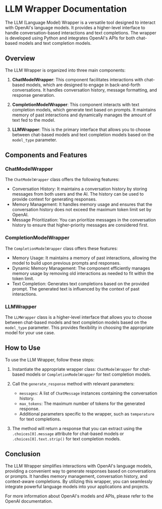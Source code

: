 # LLM Wrapper Documentation

The LLM (Language Model) Wrapper is a versatile tool designed to interact with OpenAI's language models. It provides a higher-level interface to handle conversation-based interactions and text completions. The wrapper is developed using Python and integrates OpenAI's APIs for both chat-based models and text completion models.

## Overview

The LLM Wrapper is organized into three main components:

1. **ChatModelWrapper**: This component facilitates interactions with chat-based models, which are designed to engage in back-and-forth conversations. It handles conversation history, message formatting, and response generation.

2. **CompletionModelWrapper**: This component interacts with text completion models, which generate text based on prompts. It maintains memory of past interactions and dynamically manages the amount of text fed to the model.

3. **LLMWrapper**: This is the primary interface that allows you to choose between chat-based models and text completion models based on the `model_type` parameter.

## Components and Features

### ChatModelWrapper

The `ChatModelWrapper` class offers the following features:

- Conversation History: It maintains a conversation history by storing messages from both users and the AI. The history can be used to provide context for generating responses.
- Memory Management: It handles memory usage and ensures that the conversation history does not exceed the maximum token limit set by OpenAI.
- Message Prioritization: You can prioritize messages in the conversation history to ensure that higher-priority messages are considered first.

### CompletionModelWrapper

The `CompletionModelWrapper` class offers these features:

- Memory Usage: It maintains a memory of past interactions, allowing the model to build upon previous prompts and responses.
- Dynamic Memory Management: The component efficiently manages memory usage by removing old interactions as needed to fit within the token limit.
- Text Completion: Generates text completions based on the provided prompt. The generated text is influenced by the context of past interactions.

### LLMWrapper

The `LLMWrapper` class is a higher-level interface that allows you to choose between chat-based models and text completion models based on the `model_type` parameter. This provides flexibility in choosing the appropriate model for your use case.

## How to Use

To use the LLM Wrapper, follow these steps:

1. Instantiate the appropriate wrapper class: `ChatModelWrapper` for chat-based models or `CompletionModelWrapper` for text completion models.

2. Call the `generate_response` method with relevant parameters:
   - `messages`: A list of `ChatMessage` instances containing the conversation history.
   - `max_tokens`: The maximum number of tokens for the generated response.
   - Additional parameters specific to the wrapper, such as `temperature` for text completions.

3. The method will return a response that you can extract using the `.choices[0].message` attribute for chat-based models or `.choices[0].text.strip()` for text completion models.

## Conclusion

The LLM Wrapper simplifies interactions with OpenAI's language models, providing a convenient way to generate responses based on conversations or prompts. It handles memory management, conversation history, and context-aware completions. By utilizing this wrapper, you can seamlessly integrate powerful language models into your applications and projects.

For more information about OpenAI's models and APIs, please refer to the OpenAI documentation.
